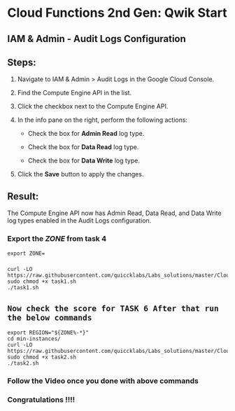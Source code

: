 

# Cloud Functions 2nd Gen: Qwik Start 



## IAM & Admin - Audit Logs Configuration

## Steps:

1. Navigate to IAM & Admin > Audit Logs in the Google Cloud Console.

2. Find the Compute Engine API in the list.

3. Click the checkbox next to the Compute Engine API.

4. In the info pane on the right, perform the following actions:

   - Check the box for **Admin Read** log type.
   
   - Check the box for **Data Read** log type.
   
   - Check the box for **Data Write** log type.

5. Click the **Save** button to apply the changes.

## Result:

The Compute Engine API now has Admin Read, Data Read, and Data Write log types enabled in the Audit Logs configuration.

### Export the ***ZONE*** from task 4

```
export ZONE=
```


###
###

```
curl -LO https://raw.githubusercontent.com/quiccklabs/Labs_solutions/master/Cloud%20Functions%202nd%20GenQwik%20Start/task1.sh
sudo chmod +x task1.sh
./task1.sh
```

## ``` Now check the score for TASK 6 After that run the below commands ```


```
export REGION="${ZONE%-*}"
cd min-instances/
curl -LO https://raw.githubusercontent.com/quiccklabs/Labs_solutions/master/Cloud%20Functions%202nd%20GenQwik%20Start/task2.sh
sudo chmod +x task2.sh
./task2.sh
```

### Follow the Video once you done with above commands

### Congratulations !!!!

